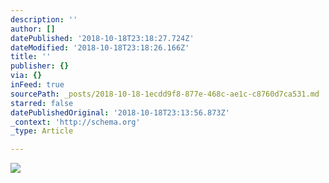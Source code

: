 ```yaml
---
description: ''
author: []
datePublished: '2018-10-18T23:18:27.724Z'
dateModified: '2018-10-18T23:18:26.166Z'
title: ''
publisher: {}
via: {}
inFeed: true
sourcePath: _posts/2018-10-18-1ecdd9f8-877e-468c-ae1c-c8760d7ca531.md
starred: false
datePublishedOriginal: '2018-10-18T23:13:56.873Z'
_context: 'http://schema.org'
_type: Article

---
```

![](https://the-grid-user-content.s3-us-west-2.amazonaws.com/b62e38c8-1149-478c-83e7-cfb35e64bd00.jpg)
